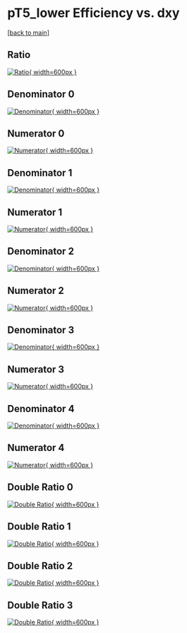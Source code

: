 # pT5_lower Efficiency vs. dxy

[[back to main](./)]



## Ratio

[![Ratio](../mtv/var/pT5_lower_base_13_0_eff_dxy.png){ width=600px }](../mtv/var/pT5_lower_base_13_0_eff_dxy.pdf)

## Denominator 0

[![Denominator](../mtv/den/pT5_lower_base_13_0_eff_dxy_den0.png){ width=600px }](../mtv/den/pT5_lower_base_13_0_eff_dxy_den0.pdf)

## Numerator 0

[![Numerator](../mtv/num/pT5_lower_base_13_0_eff_dxy_num0.png){ width=600px }](../mtv/num/pT5_lower_base_13_0_eff_dxy_num0.pdf)

## Denominator 1

[![Denominator](../mtv/den/pT5_lower_base_13_0_eff_dxy_den1.png){ width=600px }](../mtv/den/pT5_lower_base_13_0_eff_dxy_den1.pdf)

## Numerator 1

[![Numerator](../mtv/num/pT5_lower_base_13_0_eff_dxy_num1.png){ width=600px }](../mtv/num/pT5_lower_base_13_0_eff_dxy_num1.pdf)

## Denominator 2

[![Denominator](../mtv/den/pT5_lower_base_13_0_eff_dxy_den2.png){ width=600px }](../mtv/den/pT5_lower_base_13_0_eff_dxy_den2.pdf)

## Numerator 2

[![Numerator](../mtv/num/pT5_lower_base_13_0_eff_dxy_num2.png){ width=600px }](../mtv/num/pT5_lower_base_13_0_eff_dxy_num2.pdf)

## Denominator 3

[![Denominator](../mtv/den/pT5_lower_base_13_0_eff_dxy_den3.png){ width=600px }](../mtv/den/pT5_lower_base_13_0_eff_dxy_den3.pdf)

## Numerator 3

[![Numerator](../mtv/num/pT5_lower_base_13_0_eff_dxy_num3.png){ width=600px }](../mtv/num/pT5_lower_base_13_0_eff_dxy_num3.pdf)

## Denominator 4

[![Denominator](../mtv/den/pT5_lower_base_13_0_eff_dxy_den4.png){ width=600px }](../mtv/den/pT5_lower_base_13_0_eff_dxy_den4.pdf)

## Numerator 4

[![Numerator](../mtv/num/pT5_lower_base_13_0_eff_dxy_num4.png){ width=600px }](../mtv/num/pT5_lower_base_13_0_eff_dxy_num4.pdf)

## Double Ratio 0

[![Double Ratio](../mtv/ratio/pT5_lower_base_13_0_eff_dxy_ratio0.png){ width=600px }](../mtv/ratio/pT5_lower_base_13_0_eff_dxy_ratio0.pdf)

## Double Ratio 1

[![Double Ratio](../mtv/ratio/pT5_lower_base_13_0_eff_dxy_ratio1.png){ width=600px }](../mtv/ratio/pT5_lower_base_13_0_eff_dxy_ratio1.pdf)

## Double Ratio 2

[![Double Ratio](../mtv/ratio/pT5_lower_base_13_0_eff_dxy_ratio2.png){ width=600px }](../mtv/ratio/pT5_lower_base_13_0_eff_dxy_ratio2.pdf)

## Double Ratio 3

[![Double Ratio](../mtv/ratio/pT5_lower_base_13_0_eff_dxy_ratio3.png){ width=600px }](../mtv/ratio/pT5_lower_base_13_0_eff_dxy_ratio3.pdf)


